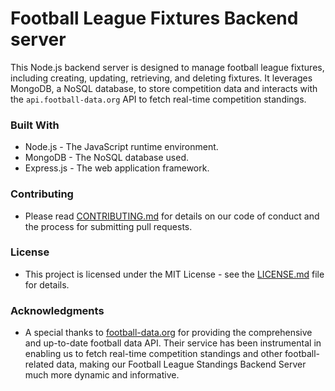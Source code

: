 # Football League Fixtures Backend server

This Node.js backend server is designed to manage football league fixtures, including creating, updating, retrieving, and deleting fixtures. It leverages MongoDB, a NoSQL database, to store competition data and interacts with the `api.football-data.org` API to fetch real-time competition standings.

### Built With
- Node.js - The JavaScript runtime environment.
- MongoDB - The NoSQL database used.
- Express.js - The web application framework.

### Contributing
- Please read [CONTRIBUTING.md](./CONTRIBUTING.md) for details on our code of conduct and the process for submitting pull requests.

### License
- This project is licensed under the MIT License - see the [LICENSE.md](./LICENSE.md) file for details.

### Acknowledgments
- A special thanks to [football-data.org](https://www.football-data.org/) for providing the comprehensive and up-to-date football data API. Their service has been instrumental in enabling us to fetch real-time competition standings and other football-related data, making our Football League Standings Backend Server much more dynamic and informative.